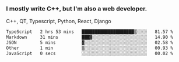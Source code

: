 <h3>I mostly write C++, but I'm also a web developer.</h3>
<p>C++, QT, Typescript, Python, React, Django</p>

<!--START_SECTION:waka-->

```txt
TypeScript   2 hrs 53 mins   ████████████████████▒░░░░   81.57 %
Markdown     31 mins         ███▓░░░░░░░░░░░░░░░░░░░░░   14.90 %
JSON         5 mins          ▓░░░░░░░░░░░░░░░░░░░░░░░░   02.58 %
Other        1 min           ▒░░░░░░░░░░░░░░░░░░░░░░░░   00.93 %
JavaScript   0 secs          ░░░░░░░░░░░░░░░░░░░░░░░░░   00.02 %
```

<!--END_SECTION:waka-->
